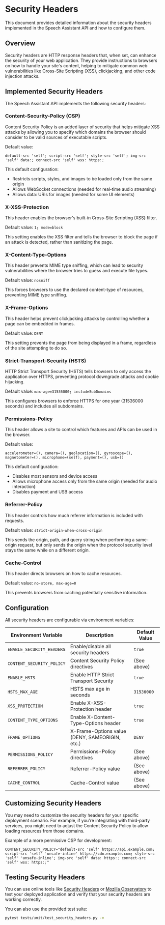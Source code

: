 # Security Headers

This document provides detailed information about the security headers implemented in the Speech Assistant API and how to configure them.

## Overview

Security headers are HTTP response headers that, when set, can enhance the security of your web application. They provide instructions to browsers on how to handle your site's content, helping to mitigate common web vulnerabilities like Cross-Site Scripting (XSS), clickjacking, and other code injection attacks.

## Implemented Security Headers

The Speech Assistant API implements the following security headers:

### Content-Security-Policy (CSP)

Content Security Policy is an added layer of security that helps mitigate XSS attacks by allowing you to specify which domains the browser should consider to be valid sources of executable scripts.

Default value:

```
default-src 'self'; script-src 'self'; style-src 'self'; img-src 'self' data:; connect-src 'self' wss: https:;
```

This default configuration:

- Restricts scripts, styles, and images to be loaded only from the same origin
- Allows WebSocket connections (needed for real-time audio streaming)
- Allows data: URIs for images (needed for some UI elements)

### X-XSS-Protection

This header enables the browser's built-in Cross-Site Scripting (XSS) filter.

Default value: `1; mode=block`

This setting enables the XSS filter and tells the browser to block the page if an attack is detected, rather than sanitizing the page.

### X-Content-Type-Options

This header prevents MIME type sniffing, which can lead to security vulnerabilities where the browser tries to guess and execute file types.

Default value: `nosniff`

This forces browsers to use the declared content-type of resources, preventing MIME type sniffing.

### X-Frame-Options

This header helps prevent clickjacking attacks by controlling whether a page can be embedded in frames.

Default value: `DENY`

This setting prevents the page from being displayed in a frame, regardless of the site attempting to do so.

### Strict-Transport-Security (HSTS)

HTTP Strict Transport Security (HSTS) tells browsers to only access the application over HTTPS, preventing protocol downgrade attacks and cookie hijacking.

Default value: `max-age=31536000; includeSubDomains`

This configures browsers to enforce HTTPS for one year (31536000 seconds) and includes all subdomains.

### Permissions-Policy

This header allows a site to control which features and APIs can be used in the browser.

Default value:

```
accelerometer=(), camera=(), geolocation=(), gyroscope=(), magnetometer=(), microphone=(self), payment=(), usb=()
```

This default configuration:

- Disables most sensors and device access
- Allows microphone access only from the same origin (needed for audio interaction)
- Disables payment and USB access

### Referrer-Policy

This header controls how much referrer information is included with requests.

Default value: `strict-origin-when-cross-origin`

This sends the origin, path, and query string when performing a same-origin request, but only sends the origin when the protocol security level stays the same while on a different origin.

### Cache-Control

This header directs browsers on how to cache resources.

Default value: `no-store, max-age=0`

This prevents browsers from caching potentially sensitive information.

## Configuration

All security headers are configurable via environment variables:

| Environment Variable      | Description                                    | Default Value |
| ------------------------- | ---------------------------------------------- | ------------- |
| `ENABLE_SECURITY_HEADERS` | Enable/disable all security headers            | `true`        |
| `CONTENT_SECURITY_POLICY` | Content Security Policy directives             | (See above)   |
| `ENABLE_HSTS`             | Enable HTTP Strict Transport Security          | `true`        |
| `HSTS_MAX_AGE`            | HSTS max age in seconds                        | `31536000`    |
| `XSS_PROTECTION`          | Enable X-XSS-Protection header                 | `true`        |
| `CONTENT_TYPE_OPTIONS`    | Enable X-Content-Type-Options header           | `true`        |
| `FRAME_OPTIONS`           | X-Frame-Options value (DENY, SAMEORIGIN, etc.) | `DENY`        |
| `PERMISSIONS_POLICY`      | Permissions-Policy directives                  | (See above)   |
| `REFERRER_POLICY`         | Referrer-Policy value                          | (See above)   |
| `CACHE_CONTROL`           | Cache-Control value                            | (See above)   |

## Customizing Security Headers

You may need to customize the security headers for your specific deployment scenario. For example, if you're integrating with third-party services, you might need to adjust the Content Security Policy to allow loading resources from those domains.

Example of a more permissive CSP for development:

```
CONTENT_SECURITY_POLICY="default-src 'self' https://api.example.com; script-src 'self' 'unsafe-inline' https://cdn.example.com; style-src 'self' 'unsafe-inline'; img-src 'self' data: https:; connect-src 'self' wss: https:;"
```

## Testing Security Headers

You can use online tools like [Security Headers](https://securityheaders.com/) or [Mozilla Observatory](https://observatory.mozilla.org/) to test your deployed application and verify that your security headers are working correctly.

You can also use the provided test suite:

```bash
pytest tests/unit/test_security_headers.py -v
```
